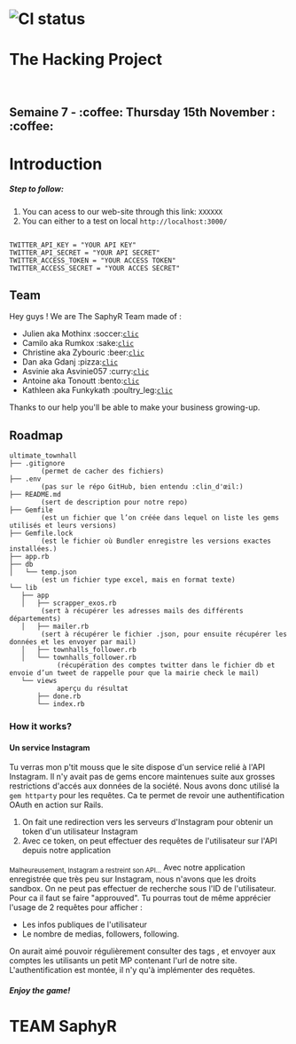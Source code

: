 # ![CI status](http://oi68.tinypic.com/ngf2uo.jpg)    
#  The Hacking Project
<br/>
<h2>Semaine 7 - :coffee: Thursday 15th November : :coffee:</h2>

<body>

<h1>Introduction</h1>

<h5>
 Step to follow:
 </h5>
<ol>
 <li>You can acess to our web-site through this link: <code>XXXXXX</code></li>
 <li>You can either to a test on local <code>http://localhost:3000/</code></li>

</ol>

```

TWITTER_API_KEY = "YOUR API KEY"
TWITTER_API_SECRET = "YOUR API SECRET"
TWITTER_ACCESS_TOKEN = "YOUR ACCESS TOKEN"
TWITTER_ACCESS_SECRET = "YOUR ACCES SECRET"

```

  <h2>Team</h2>

 <p>Hey guys ! We are The SaphyR Team made of : </p>
<ul>
<li>Julien aka Mothinx :soccer:<a href="https://github.com/mothinx"><code>clic</code></a><br/></li>
<li>Camilo aka Rumkox :sake:<a href="https://github.com/rumkox"><code>clic</code></a><br/></li>
<li>Christine aka Zybouric :beer:<a href="https://github.com/Zybouric"><code>clic</code></a><br/></li>
<li>Dan aka Gdanj :pizza:<a href="https://github.com/gdanj"><code>clic</code></a><br/></li>
<li>Asvinie aka Asvinie057 :curry:<a href="https://github.com/asvinie057"><code>clic</code></a><br/></li>
<li>Antoine aka Tonoutt  :bento:<a href="https://github.com/tonoutt"><code>clic</code></a><br/></li>
<li>Kathleen aka Funkykath :poultry_leg:<a href="https://github.com/Funkykath"><code>clic</code></a><br/></li>
</ul>
<p>
Thanks to our help you'll be able to make your business growing-up.
 </p>


<h2>Roadmap</h2>

```
ultimate_townhall
├── .gitignore
        (permet de cacher des fichiers)
├── .env
        (pas sur le répo GitHub, bien entendu :clin_d'œil:)
├── README.md
        (sert de description pour notre repo)
├── Gemfile
        (est un fichier que l’on créée dans lequel on liste les gems utilisés et leurs versions)
├── Gemfile.lock
        (est le fichier où Bundler enregistre les versions exactes installées.)
├── app.rb
├── db
│   └── temp.json
        (est un fichier type excel, mais en format texte)
└── lib
   ├── app
   │   ├── scrapper_exos.rb
        (sert à récupérer les adresses mails des différents départements)
   │   ├── mailer.rb
        (sert à récupérer le fichier .json, pour ensuite récupérer les données et les envoyer par mail)
   │   ├── townhalls_follower.rb
   │   └── townhalls_follower.rb
            (récupération des comptes twitter dans le fichier db et envoie d’un tweet de rappelle pour que la mairie check le mail)
   └── views
            aperçu du résultat
       ├── done.rb
       └── index.rb
```

<h3> How it works? </h3>

<h4> Un service Instagram </h4>

Tu verras mon p'tit mouss que le site dispose d'un service relié à l'API Instagram.
Il n'y avait pas de gems encore maintenues suite aux grosses restrictions d'accés aux données de la société. Nous avons donc utilisé la `gem httparty` pour les requêtes.
Ca te permet de revoir une authentification OAuth en action sur Rails.

 1. On fait une redirection vers les serveurs d'Instagram pour obtenir un token d'un utilisateur Instagram
 2. Avec ce token, on peut effectuer des requêtes de l'utilisateur sur l'API depuis notre application

<sub>Malheureusement, Instagram a restreint son API...</sub>
Avec notre application enregistrée que très peu sur Instagram, nous n'avons que les droits sandbox. On ne peut pas effectuer de recherche sous l'ID de l'utilisateur. Pour ca il faut se faire "approuved".
Tu pourras tout de même apprécier l'usage de 2 requêtes pour afficher :

 - Les infos publiques de l'utilisateur
 - Le nombre de medias, followers, following.

On aurait aimé pouvoir régulièrement consulter des tags , et envoyer aux comptes les utilisants un petit MP contenant l'url de notre site. L'authentification est montée, il n'y qu'à implémenter des requêtes.



<h5>Enjoy the game!</h5>

</body>

# TEAM SaphyR
